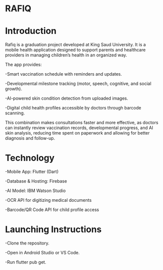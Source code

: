 # RAFIQ

# Introduction
Rafiq is a graduation project developed at King Saud University.
It is a mobile health application designed to support parents and healthcare providers in managing children’s health in an organized way.  

The app provides:  

-Smart vaccination schedule with reminders and updates.  

-Developmental milestone tracking (motor, speech, cognitive, and social growth).  

-AI-powered skin condition detection from uploaded images.  

-Digital child health profiles accessible by doctors through barcode scanning.  

This combination makes consultations faster and more effective, as doctors can instantly review vaccination records, developmental progress, and AI skin analysis, reducing time spent on paperwork and allowing for better diagnosis and follow-up.

# Technology
-Mobile App: Flutter (Dart)  

-Database & Hosting: Firebase  

-AI Model: IBM Watson Studio  

-OCR API for digitizing medical documents  

-Barcode/QR Code API for child profile access  


# Launching Instructions
-Clone the repository.  

-Open in Android Studio or VS Code.  

-Run flutter pub get.
